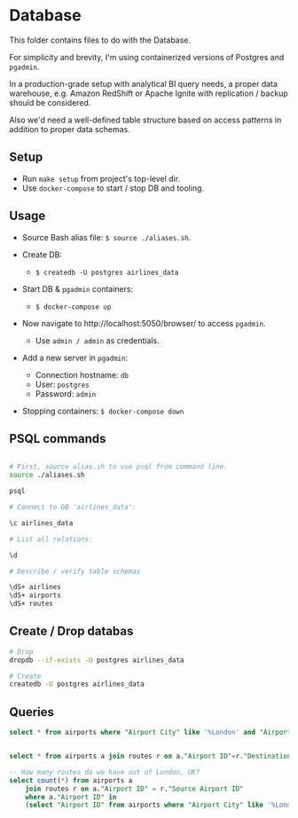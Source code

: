 # Database

This folder contains files to do with the Database.

For simplicity and brevity, I'm using containerized versions of Postgres and `pgadmin`.

In a production-grade setup with analytical BI query needs, a proper data warehouse, e.g. Amazon RedShift or Apache Ignite with replication / backup should be considered. 

Also we'd need a well-defined table structure based on access patterns in addition to proper data schemas.

## Setup

* Run `make setup` from project's top-level dir.
* Use `docker-compose` to start / stop DB and tooling.

## Usage

* Source Bash alias file: `$ source ./aliases.sh`.
* Create DB:
    * `$ createdb -U postgres airlines_data`
* Start DB & `pgadmin` containers: 
    * `$ docker-compose up`


* Now navigate to http://localhost:5050/browser/ to access `pgadmin`.
    * Use `admin / admin` as credentials.

* Add a new server in `pgadmin`:
    * Connection hostname: `db`
    * User: `postgres`
    * Password: `admin`

* Stopping containers: `$ docker-compose down`

## PSQL commands

```bash

# First, source alias.sh to use psql from command line.
source ./aliases.sh

psql

# Connect to DB 'airlines_data':

\c airlines_data

# List all relations:

\d

# Describe / verify table schemas

\dS+ airlines
\dS+ airports
\dS+ routes
```

## Create / Drop databas

```bash
# Drop
dropdb --if-exists -U postgres airlines_data

# Create
createdb -U postgres airlines_data
```

## Queries

```sql
select * from airports where "Airport City" like '%London' and "Airport Country" like '%United Kingdom'


select * from airports a join routes r on a."Airport ID"=r."Destination Airport ID" where a."Airport ID"=492

-- How many routes do we have out of London, UK?
select count(*) from airports a 
	join routes r on a."Airport ID" = r."Source Airport ID" 
	where a."Airport ID" in
	(select "Airport ID" from airports where "Airport City" like '%London' and "Airport Country" like '%United Kingdom')
```